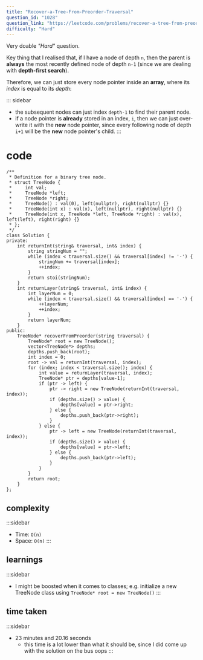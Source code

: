 ```yaml
---
title: "Recover-a-Tree-From-Preorder-Traversal"
question_id: "1028"
question_link: "https://leetcode.com/problems/recover-a-tree-from-preorder-traversal/"
difficulty: "Hard"
---
```


Very doable *"Hard"* question.

Key thing that I realised that, if I have a node of depth `n`, then the parent is **always** the most recently defined node of depth `n-1` (since we are dealing with **depth-first search**).

Therefore, we can just store every node pointer inside an **array**, where its *index* is equal to its *depth*:

::: sidebar
- the subsequent nodes can just index `depth-1` to find their parent node.
- if a node pointer is **already** stored in an index, `i`, then we can just over-write it with the **new** node pointer, since every following node of depth `i+1` will be the **new** node pointer's child.
:::

# cod<span>e</span>

```{.cpp}
/**
 * Definition for a binary tree node.
 * struct TreeNode {
 *     int val;
 *     TreeNode *left;
 *     TreeNode *right;
 *     TreeNode() : val(0), left(nullptr), right(nullptr) {}
 *     TreeNode(int x) : val(x), left(nullptr), right(nullptr) {}
 *     TreeNode(int x, TreeNode *left, TreeNode *right) : val(x), left(left), right(right) {}
 * };
 */
class Solution {
private:
    int returnInt(string& traversal, int& index) {
        string stringNum = "";
        while (index < traversal.size() && traversal[index] != '-') {
            stringNum += traversal[index];
            ++index;
        }
        return stoi(stringNum);
    }
    int returnLayer(string& traversal, int& index) {
        int layerNum = 0;
        while (index < traversal.size() && traversal[index] == '-') {
            ++layerNum;
            ++index;
        }
        return layerNum;
    }
public:
    TreeNode* recoverFromPreorder(string traversal) {
        TreeNode* root = new TreeNode();
        vector<TreeNode*> depths;
        depths.push_back(root);
        int index = 0;
        root -> val = returnInt(traversal, index);
        for (index; index < traversal.size(); index) {
            int value = returnLayer(traversal, index);
            TreeNode* ptr = depths[value-1];
            if (ptr -> left) {
                ptr -> right = new TreeNode(returnInt(traversal, index));
                if (depths.size() > value) {
                    depths[value] = ptr->right;
                } else {
                    depths.push_back(ptr->right);
                }
            } else {
                ptr -> left = new TreeNode(returnInt(traversal, index));
                if (depths.size() > value) {
                    depths[value] = ptr->left;
                } else {
                    depths.push_back(ptr->left);
                }
            }
        }
        return root;
    }
};
```

## complexit<span>y</span>

:::sidebar
- Time: `O(n)`
- Space: `O(n)`
:::

## learning<span>s</span>

:::sidebar
- I might be boosted when it comes to classes; e.g. initialize a new TreeNode class using `TreeNode* root = new TreeNode()`
:::

## time take<span>n</span>

:::sidebar
- 23 minutes and 20.16 seconds
    - this time is a lot lower than what it should be, since I did come up with the solution on the bus oops
:::
